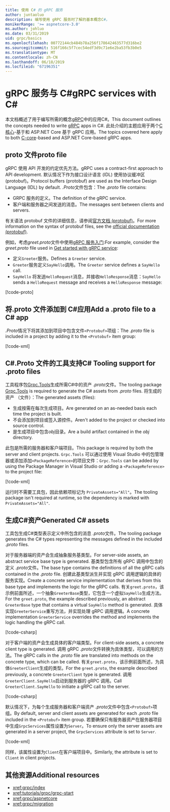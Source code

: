 ```yaml
---
title: 使用 C# 的 gRPC 服务
author: juntaoluo
description: 编写使用 gRPC 服务时了解的基本概念C#。
monikerRange: '>= aspnetcore-3.0'
ms.author: johluo
ms.date: 03/31/2019
uid: grpc/basics
ms.openlocfilehash: 00772144cb484b78a256f178642463577d316be2
ms.sourcegitcommit: 516f166c5f7cec54edf3d9c71e6e2ba53fb3b0e5
ms.translationtype: MT
ms.contentlocale: zh-CN
ms.lasthandoff: 06/18/2019
ms.locfileid: "67196351"
---
```

# <a name="grpc-services-with-c"></a><span data-ttu-id="089e0-103">gRPC 服务与 C\#</span><span class="sxs-lookup"><span data-stu-id="089e0-103">gRPC services with C\#</span></span>

<span data-ttu-id="089e0-104">本文档概述了用于编写所需的概念[gRPC](https://grpc.io/docs/guides/)中的应用C#。</span><span class="sxs-lookup"><span data-stu-id="089e0-104">This document outlines the concepts needed to write [gRPC](https://grpc.io/docs/guides/) apps in C#.</span></span> <span data-ttu-id="089e0-105">此处介绍的主题应用于两个[C 核心](https://grpc.io/blog/grpc-stacks)-基于和 ASP.NET Core 基于 gRPC 应用。</span><span class="sxs-lookup"><span data-stu-id="089e0-105">The topics covered here apply to both [C-core](https://grpc.io/blog/grpc-stacks)-based and ASP.NET Core-based gRPC apps.</span></span>

## <a name="proto-file"></a><span data-ttu-id="089e0-106">proto 文件</span><span class="sxs-lookup"><span data-stu-id="089e0-106">proto file</span></span>

<span data-ttu-id="089e0-107">gRPC 使用 API 开发的约定优先方法。</span><span class="sxs-lookup"><span data-stu-id="089e0-107">gRPC uses a contract-first approach to API development.</span></span> <span data-ttu-id="089e0-108">默认情况下作为接口设计语言 (IDL) 使用协议缓冲区 (protobuf)。</span><span class="sxs-lookup"><span data-stu-id="089e0-108">Protocol buffers (protobuf) are used as the Interface Design Language (IDL) by default.</span></span> <span data-ttu-id="089e0-109">*.Proto*文件包含：</span><span class="sxs-lookup"><span data-stu-id="089e0-109">The *.proto* file contains:</span></span>

* <span data-ttu-id="089e0-110">GRPC 服务的定义。</span><span class="sxs-lookup"><span data-stu-id="089e0-110">The definition of the gRPC service.</span></span>
* <span data-ttu-id="089e0-111">客户端和服务器之间发送的消息。</span><span class="sxs-lookup"><span data-stu-id="089e0-111">The messages sent between clients and servers.</span></span>

<span data-ttu-id="089e0-112">有关语法 protobuf 文件的详细信息，请参阅[官方文档 (protobuf)](https://developers.google.com/protocol-buffers/docs/proto3)。</span><span class="sxs-lookup"><span data-stu-id="089e0-112">For more information on the syntax of protobuf files, see the [official documentation (protobuf)](https://developers.google.com/protocol-buffers/docs/proto3).</span></span>

<span data-ttu-id="089e0-113">例如，考虑*greet.proto*文件中使用[gRPC 服务入门](xref:tutorials/grpc/grpc-start):</span><span class="sxs-lookup"><span data-stu-id="089e0-113">For example, consider the *greet.proto* file used in [Get started with gRPC service](xref:tutorials/grpc/grpc-start):</span></span>

* <span data-ttu-id="089e0-114">定义`Greeter`服务。</span><span class="sxs-lookup"><span data-stu-id="089e0-114">Defines a `Greeter` service.</span></span>
* <span data-ttu-id="089e0-115">`Greeter`服务定义`SayHello`调用。</span><span class="sxs-lookup"><span data-stu-id="089e0-115">The `Greeter` service defines a `SayHello` call.</span></span>
* <span data-ttu-id="089e0-116">`SayHello` 将发送`HelloRequest`消息，并接收`HelloResponse`消息：</span><span class="sxs-lookup"><span data-stu-id="089e0-116">`SayHello` sends a `HelloRequest` message and receives a `HelloResponse` message:</span></span>

[!code-proto[](~/tutorials//grpc/grpc-start/sample/GrpcGreeter/Protos/greet.proto)]

## <a name="add-a-proto-file-to-a-c-app"></a><span data-ttu-id="089e0-117">将.proto 文件添加到 C\#应用</span><span class="sxs-lookup"><span data-stu-id="089e0-117">Add a .proto file to a C\# app</span></span>

<span data-ttu-id="089e0-118">*.Proto*情况下将其添加到项目中包含文件`<Protobuf>`项组：</span><span class="sxs-lookup"><span data-stu-id="089e0-118">The *.proto* file is included in a project by adding it to the `<Protobuf>` item group:</span></span>

[!code-xml[](~/tutorials/grpc/grpc-start/sample/GrpcGreeter/GrpcGreeter.csproj?highlight=2&range=7-9)]

## <a name="c-tooling-support-for-proto-files"></a><span data-ttu-id="089e0-119">C#.Proto 文件的工具支持</span><span class="sxs-lookup"><span data-stu-id="089e0-119">C# Tooling support for .proto files</span></span>

<span data-ttu-id="089e0-120">工具程序包[Grpc.Tools](https://www.nuget.org/packages/Grpc.Tools/)生成所需C#中的资产 *.proto*文件。</span><span class="sxs-lookup"><span data-stu-id="089e0-120">The tooling package [Grpc.Tools](https://www.nuget.org/packages/Grpc.Tools/) is required to generate the C# assets from *.proto* files.</span></span> <span data-ttu-id="089e0-121">将生成的资产 （文件）：</span><span class="sxs-lookup"><span data-stu-id="089e0-121">The generated assets (files):</span></span>

* <span data-ttu-id="089e0-122">生成按需在每次生成项目。</span><span class="sxs-lookup"><span data-stu-id="089e0-122">Are generated on an as-needed basis each time the project is built.</span></span>
* <span data-ttu-id="089e0-123">不会添加到项目或签入源控件。</span><span class="sxs-lookup"><span data-stu-id="089e0-123">Aren't added to the project or checked into source control.</span></span>
* <span data-ttu-id="089e0-124">是生成项目中包含*obj*目录。</span><span class="sxs-lookup"><span data-stu-id="089e0-124">Are a build artifact contained in the *obj* directory.</span></span>

<span data-ttu-id="089e0-125">此包是所需的服务器和客户端项目。</span><span class="sxs-lookup"><span data-stu-id="089e0-125">This package is required by both the server and client projects.</span></span> <span data-ttu-id="089e0-126">`Grpc.Tools` 可以通过使用 Visual Studio 中的包管理器或添加添加`<PackageReference>`的项目文件：</span><span class="sxs-lookup"><span data-stu-id="089e0-126">`Grpc.Tools` can be added by using the Package Manager in Visual Studio or adding a `<PackageReference>` to the project file:</span></span>

[!code-xml[](~/tutorials/grpc/grpc-start/sample/GrpcGreeter/GrpcGreeter.csproj?highlight=1&range=15)]

<span data-ttu-id="089e0-127">运行时不需要工具包，因此依赖项标记为 `PrivateAssets="All"`。</span><span class="sxs-lookup"><span data-stu-id="089e0-127">The tooling package isn't required at runtime, so the dependency is marked with `PrivateAssets="All"`.</span></span>

## <a name="generated-c-assets"></a><span data-ttu-id="089e0-128">生成C#资产</span><span class="sxs-lookup"><span data-stu-id="089e0-128">Generated C# assets</span></span>

<span data-ttu-id="089e0-129">工具包生成C#类型表示定义中所包含的消息 *.proto*文件。</span><span class="sxs-lookup"><span data-stu-id="089e0-129">The tooling package generates the C# types representing the messages defined in the included *.proto* files.</span></span>

<span data-ttu-id="089e0-130">对于服务器端的资产会生成抽象服务基类型。</span><span class="sxs-lookup"><span data-stu-id="089e0-130">For server-side assets, an abstract service base type is generated.</span></span> <span data-ttu-id="089e0-131">基类型包含所有 gRPC 调用中包含的定义 *.proto*文件。</span><span class="sxs-lookup"><span data-stu-id="089e0-131">The base type contains the definitions of all the gRPC calls contained in the *.proto* file.</span></span> <span data-ttu-id="089e0-132">创建此基类型派生并实现 gRPC 调用逻辑的具体的服务实现。</span><span class="sxs-lookup"><span data-stu-id="089e0-132">Create a concrete service implementation that derives from this base type and implements the logic for the gRPC calls.</span></span> <span data-ttu-id="089e0-133">有关`greet.proto`，该示例前面所述，一个抽象`GreeterBase`类型，它包含一个虚拟`SayHello`生成方法。</span><span class="sxs-lookup"><span data-stu-id="089e0-133">For the `greet.proto`, the example described previously, an abstract `GreeterBase` type that contains a virtual `SayHello` method is generated.</span></span> <span data-ttu-id="089e0-134">具体实现`GreeterService`重写方法，并实现处理 gRPC 调用逻辑。</span><span class="sxs-lookup"><span data-stu-id="089e0-134">A concrete implementation `GreeterService` overrides the method and implements the logic handling the gRPC call.</span></span>

[!code-csharp[](~/tutorials//grpc/grpc-start/sample/GrpcGreeter/Services/GreeterService.cs?name=snippet)]

<span data-ttu-id="089e0-135">对于客户端的资产会生成具体的客户端类型。</span><span class="sxs-lookup"><span data-stu-id="089e0-135">For client-side assets, a concrete client type is generated.</span></span> <span data-ttu-id="089e0-136">调用 gRPC *.proto*文件转换为具体类型，可以调用的方法。</span><span class="sxs-lookup"><span data-stu-id="089e0-136">The gRPC calls in the *.proto* file are translated into methods on the concrete type, which can be called.</span></span> <span data-ttu-id="089e0-137">有关`greet.proto`，该示例前面所述，为具体`GreeterClient`生成的类型。</span><span class="sxs-lookup"><span data-stu-id="089e0-137">For the `greet.proto`, the example described previously, a concrete `GreeterClient` type is generated.</span></span> <span data-ttu-id="089e0-138">调用`GreeterClient.SayHello`启动到服务器的 gRPC 调用。</span><span class="sxs-lookup"><span data-stu-id="089e0-138">Call `GreeterClient.SayHello` to initiate a gRPC call to the server.</span></span>

[!code-csharp[](~/tutorials//grpc/grpc-start/sample/GrpcGreeterClient/Program.cs?highlight=5-8&name=snippet)]

<span data-ttu-id="089e0-139">默认情况下，为每个生成服务器和客户端资产 *.proto*文件中包含`<Protobuf>`项组。</span><span class="sxs-lookup"><span data-stu-id="089e0-139">By default, server and client assets are generated for each *.proto* file included in the `<Protobuf>` item group.</span></span> <span data-ttu-id="089e0-140">若要确保只有服务器资产在服务器项目中生成`GrpcServices`属性设置为`Server`。</span><span class="sxs-lookup"><span data-stu-id="089e0-140">To ensure only the server assets are generated in a server project, the `GrpcServices` attribute is set to `Server`.</span></span>

[!code-xml[](~/tutorials//grpc/grpc-start/sample/GrpcGreeter/GrpcGreeter.csproj?highlight=2&range=7-9)]

<span data-ttu-id="089e0-141">同样，该属性设置为`Client`在客户端项目中。</span><span class="sxs-lookup"><span data-stu-id="089e0-141">Similarly, the attribute is set to `Client` in client projects.</span></span>

## <a name="additional-resources"></a><span data-ttu-id="089e0-142">其他资源</span><span class="sxs-lookup"><span data-stu-id="089e0-142">Additional resources</span></span>

* <xref:grpc/index>
* <xref:tutorials/grpc/grpc-start>
* <xref:grpc/aspnetcore>
* <xref:grpc/migration>
